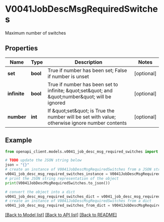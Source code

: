 # V0041JobDescMsgRequiredSwitches

Maximum number of switches

## Properties

Name | Type | Description | Notes
------------ | ------------- | ------------- | -------------
**set** | **bool** | True if number has been set; False if number is unset | [optional] 
**infinite** | **bool** | True if number has been set to infinite; \&quot;set\&quot; and \&quot;number\&quot; will be ignored | [optional] 
**number** | **int** | If \&quot;set\&quot; is True the number will be set with value; otherwise ignore number contents | [optional] 

## Example

```python
from openapi_client.models.v0041_job_desc_msg_required_switches import V0041JobDescMsgRequiredSwitches

# TODO update the JSON string below
json = "{}"
# create an instance of V0041JobDescMsgRequiredSwitches from a JSON string
v0041_job_desc_msg_required_switches_instance = V0041JobDescMsgRequiredSwitches.from_json(json)
# print the JSON string representation of the object
print(V0041JobDescMsgRequiredSwitches.to_json())

# convert the object into a dict
v0041_job_desc_msg_required_switches_dict = v0041_job_desc_msg_required_switches_instance.to_dict()
# create an instance of V0041JobDescMsgRequiredSwitches from a dict
v0041_job_desc_msg_required_switches_from_dict = V0041JobDescMsgRequiredSwitches.from_dict(v0041_job_desc_msg_required_switches_dict)
```
[[Back to Model list]](../README.md#documentation-for-models) [[Back to API list]](../README.md#documentation-for-api-endpoints) [[Back to README]](../README.md)


